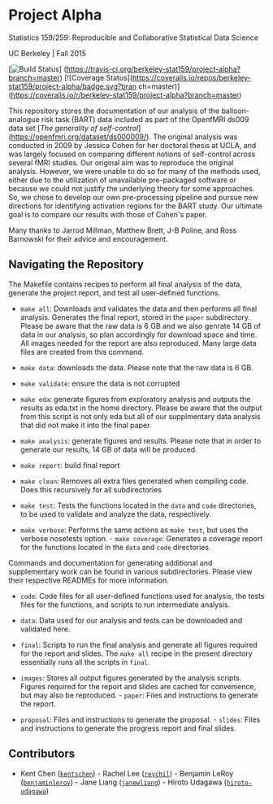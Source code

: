 # Project Alpha

Statistics 159/259: Reproducible and Collaborative Statistical Data Science

UC Berkeley | Fall 2015

[![Build
Status](https://travis-ci.org/berkeley-stat159/project-alpha.svg?branch=master)]
 (https://travis-ci.org/berkeley-stat159/project-alpha?branch=master)
[![Coverage
Status](https://coveralls.io/repos/berkeley-stat159/project-alpha/badge.svg?bran
ch=master)]
(https://coveralls.io/r/berkeley-stat159/project-alpha?branch=master)

This repository stores the documentation of our analysis of the balloon-
analogue risk task (BART) data included as part of the OpenfMRI ds009 data set
[*The generality of self-control*] (https://openfmri.org/dataset/ds000009/).
The original analysis was conducted in 2009 by Jessica Cohen for her doctoral
thesis at UCLA, and was largely focused on comparing different notions of
self-control across several fMRI studies. Our original aim was to reproduce the
original analysis. However, we were unable to do so for many of the methods
used, either due to the utilization of unavailable pre-packaged software or
because we could not justify the underlying theory for some approaches. So, we
chose to develop our own pre-processing pipeline and pursue new directions for
identifying activation regions for the BART study. Our ultimate goal is to
compare our results with those of Cohen's paper.

Many thanks to Jarrod Millman, Matthew Brett, J-B Poline, and Ross Barnowski
for their advice and encouragement.

## Navigating the Repository

The Makefile contains recipes to perform all final analysis of the data,
generate the project report, and test all user-defined functions.

- `make all`: Downloads and validates the data and then performs all final
  analysis. Generates the final report, stored in the `paper` subdirectory.
  Please be aware that the raw data is 6 GB and we also genrate 14 GB of data
  in our analysis, so plan accordingly for download space and time. All images
  needed for the report are also reproduced. Many large data files are created
  from this command.
  
- `make data`: downloads the data. Please note that the raw data is 6 GB.

- `make validate`: ensure the data is not corrupted

- `make eda`: generate figures from exploratory analysis and outputs the
  results as eda.txt in the home directory. Please be aware that the output
  from this script is not only eda but all of our supplmentary data analysis
  that did not make it into the final paper.

- `make analysis`: generate figures and results. Please note that in order to 
generate our results, 14 GB of data will be produced. 

- `make report`: build final report

- `make clean`: Removes all extra files generated when compiling code. Does
this recursively for all subdirectories

- `make test`: Tests the functions located in the `data` and `code`
directories, to be used to validate and analyze the data, respectively.

- `make verbose`: Performs the same actions as `make test`, but uses the
verbose nosetests option. - `make coverage`: Generates a coverage report for
the functions located in the `data` and `code` directories.

Commands and documentation for generating additional and supplementary work can
be found in various subdirectories. Please view their respective READMEs for
more information.

- `code`: Code files for all user-defined functions used for analysis, the
tests files for the functions, and scripts to run intermediate analysis.

- `data`: Data used for our analysis and tests can be downloaded and validated
here.

- `final`: Scripts to run the final analysis and generate all figures required
for the report and slides. The `make all` recipe in the present directory
essentially runs all the scripts in `final`.

- `images`: Stores all output figures generated by the analysis scripts.
Figures required for the report and slides are cached for convenience, but may
also be reproduced. - `paper`: Files and instructions to generate the report. 

- `proposal`: Files and instructions to generate the proposal. - `slides`: Files
and instructions to generate the progress report and final slides.

## Contributors

- Kent Chen ([`kentschen`](https://github.com/kentschen)) - Rachel Lee
([`reychil`](https://github.com/reychil)) - Benjamin LeRoy
([`benjaminleroy`](https://github.com/benjaminleroy)) - Jane Liang
([`janewliang`](https://github.com/janewliang)) - Hiroto Udagawa
([`hiroto-udagawa`](https://github.com/hiroto-udagawa))
